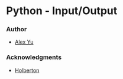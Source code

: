 # Python - Input/Output

### Author
- [Alex Yu](https://github.com/AlexYu01)
### Acknowledgments
- [Holberton](https://www.holbertonschool.com/)
